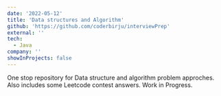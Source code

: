 ```yaml
---
date: '2022-05-12'
title: 'Data structures and Algorithm'
github: 'https://github.com/coderbirju/interviewPrep'
external: ''
tech:
  - Java
company: ''
showInProjects: false
---
```


One stop repository for Data structure and algorithm problem approches. Also includes some Leetcode contest answers. Work in Progress.
